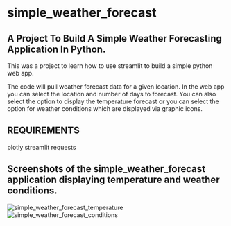 # simple_weather_forecast
## A Project To Build A Simple Weather Forecasting Application In Python.
 
This was a project to learn how to use streamlit to build a simple python web app. 

The code will pull weather forecast data for a given location.  In the web app you can select the location and number of days to forecast. You can also select the option to display the temperature forecast or you can select the option for weather conditions which are displayed via graphic icons.

## REQUIREMENTS
plotly
streamlit
requests

## Screenshots of the simple_weather_forecast application displaying temperature and weather conditions.
![simple_weather_forecast_temperature](https://user-images.githubusercontent.com/367461/228400482-7d1aea97-0f68-42b3-827c-17394ad44be0.png)
![simple_weather_forecast_conditions](https://user-images.githubusercontent.com/367461/228400478-6524d25c-071e-4e69-96c9-cd2efa36c7a2.png)
